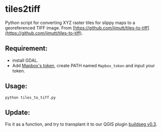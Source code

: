 # tiles2tiff
Python script for converting XYZ raster tiles for slippy maps to a georeferenced TIFF image. From [https://github.com/jimutt/tiles-to-tiff](https://github.com/jimutt/tiles-to-tiff).

## Requirement:

- install GDAL.
- Add [Mapbox's token](https://account.mapbox.com/), create PATH named `Mapbox_token` and input your token.

## Usage:

```
python tiles_to_tiff.py
```

## Update:

Fix it as a function, and try to transplant it to our QGIS plugin [buildseg v0.3](https://github.com/deepbands/buildseg).

